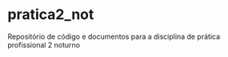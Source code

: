 # pratica2_not
Repositório de código e documentos para a disciplina de prática profissional 2 noturno
